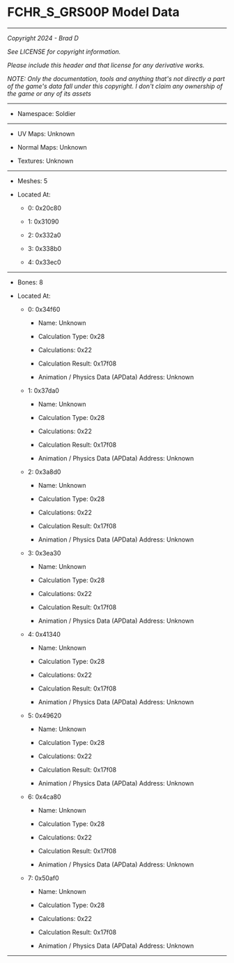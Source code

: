 # FCHR_S_GRS00P Model Data

---

*Copyright 2024 - Brad D*

*See LICENSE for copyright information.*

*Please include this header and that license for any derivative works.*

*NOTE: Only the documentation, tools and anything that's not directly a part of the game's data fall under this copyright. I don't claim any ownership of the game or any of its assets*

---

* Namespace: Soldier

---

* UV Maps: Unknown

* Normal Maps: Unknown

* Textures: Unknown

---

* Meshes: 5

* Located At:

  * 0: 0x20c80

  * 1: 0x31090

  * 2: 0x332a0

  * 3: 0x338b0

  * 4: 0x33ec0

---

* Bones: 8

* Located At:

  * 0: 0x34f60

    * Name: Unknown

    * Calculation Type: 0x28

    * Calculations: 0x22

    * Calculation Result: 0x17f08

    * Animation / Physics Data (APData) Address: Unknown

  * 1: 0x37da0

    * Name: Unknown

    * Calculation Type: 0x28

    * Calculations: 0x22

    * Calculation Result: 0x17f08

    * Animation / Physics Data (APData) Address: Unknown

  * 2: 0x3a8d0

    * Name: Unknown

    * Calculation Type: 0x28

    * Calculations: 0x22

    * Calculation Result: 0x17f08

    * Animation / Physics Data (APData) Address: Unknown

  * 3: 0x3ea30

    * Name: Unknown

    * Calculation Type: 0x28

    * Calculations: 0x22

    * Calculation Result: 0x17f08

    * Animation / Physics Data (APData) Address: Unknown

  * 4: 0x41340

    * Name: Unknown

    * Calculation Type: 0x28

    * Calculations: 0x22

    * Calculation Result: 0x17f08

    * Animation / Physics Data (APData) Address: Unknown

  * 5: 0x49620

    * Name: Unknown

    * Calculation Type: 0x28

    * Calculations: 0x22

    * Calculation Result: 0x17f08

    * Animation / Physics Data (APData) Address: Unknown

  * 6: 0x4ca80

    * Name: Unknown

    * Calculation Type: 0x28

    * Calculations: 0x22

    * Calculation Result: 0x17f08

    * Animation / Physics Data (APData) Address: Unknown

  * 7: 0x50af0

    * Name: Unknown

    * Calculation Type: 0x28

    * Calculations: 0x22

    * Calculation Result: 0x17f08

    * Animation / Physics Data (APData) Address: Unknown

---

